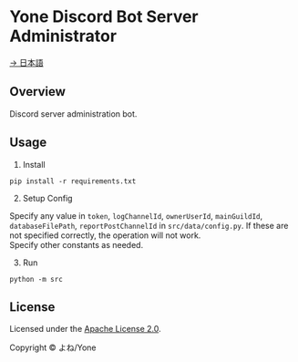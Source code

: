 # Yone Discord Bot Server Administrator

[→ 日本語](./README_JP.md)

## Overview

Discord server administration bot.

## Usage

1. Install

```
pip install -r requirements.txt
```

2. Setup Config

Specify any value in `token`, `logChannelId`, `ownerUserId`, `mainGuildId`, `databaseFilePath`, `reportPostChannelId` in `src/data/config.py`. If these are not specified correctly, the operation will not work.  
Specify other constants as needed.

3. Run

```
python -m src
```

## License

Licensed under the [Apache License 2.0](./LICENSE).

Copyright &copy; よね/Yone
